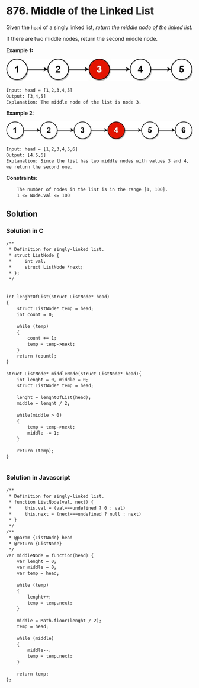 # 876. Middle of the Linked List

Given the `head` of a singly linked list, *return the middle node of the linked list.*

If there are two middle nodes, return the second middle node.

 

**Example 1:**

![Midlist 1](lc-midlist1.jpg)

```
Input: head = [1,2,3,4,5]
Output: [3,4,5]
Explanation: The middle node of the list is node 3.
```

**Example 2:**

![Midlist 2](lc-midlist2.jpg)

```
Input: head = [1,2,3,4,5,6]
Output: [4,5,6]
Explanation: Since the list has two middle nodes with values 3 and 4, we return the second one.
```
 

**Constraints:**
```
    The number of nodes in the list is in the range [1, 100].
    1 <= Node.val <= 100
```

## Solution

### Solution in C
```
/**
 * Definition for singly-linked list.
 * struct ListNode {
 *     int val;
 *     struct ListNode *next;
 * };
 */


int lenghtOfList(struct ListNode* head)
{
    struct ListNode* temp = head;
    int count = 0;

    while (temp)
    {
        count += 1;
        temp = temp->next;
    }
    return (count);
}

struct ListNode* middleNode(struct ListNode* head){
    int lenght = 0, middle = 0;
    struct ListNode* temp = head;

    lenght = lenghtOfList(head);
    middle = lenght / 2;

    while(middle > 0)
    {
        temp = temp->next;
        middle -= 1;
    }
    
    return (temp);
}


```

### Solution in Javascript
```
/**
 * Definition for singly-linked list.
 * function ListNode(val, next) {
 *     this.val = (val===undefined ? 0 : val)
 *     this.next = (next===undefined ? null : next)
 * }
 */
/**
 * @param {ListNode} head
 * @return {ListNode}
 */
var middleNode = function(head) {
    var lenght = 0;
    var middle = 0;
    var temp = head;

    while (temp)
    {
        lenght++;
        temp = temp.next;
    }

    middle = Math.floor(lenght / 2);
    temp = head;

    while (middle)
    {
        middle--;
        temp = temp.next;
    }
    
    return temp;
};
```